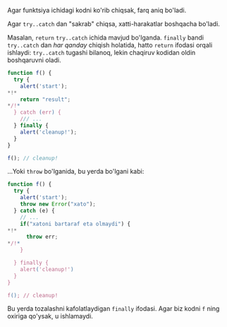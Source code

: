 Agar funktsiya ichidagi kodni ko'rib chiqsak, farq aniq bo'ladi.

Agar `try..catch` dan "sakrab" chiqsa, xatti-harakatlar boshqacha bo'ladi.

Masalan, `return` `try..catch` ichida mavjud bo'lganda. `finally` bandi `try..catch` dan _har qanday_ chiqish holatida, hatto `return` ifodasi orqali ishlaydi: `try..catch` tugashi bilanoq, lekin chaqiruv kodidan oldin boshqaruvni oladi.

```js run
function f() {
  try {
    alert('start');
*!*
    return "result";
*/!*
  } catch (err) {
    /// ...
  } finally {
    alert('cleanup!');
  }
}

f(); // cleanup!
```

...Yoki `throw` bo'lganida, bu yerda bo'lgani kabi:

```js run
function f() {
  try {
    alert('start');
    throw new Error("xato");
  } catch (e) {
    // ...
    if("xatoni bartaraf eta olmaydi") {
*!*
      throw err;
*/!*
    }

  } finally {
    alert('cleanup!')
  }
}

f(); // cleanup!
```

Bu yerda tozalashni kafolatlaydigan `finally` ifodasi. Agar biz kodni `f` ning oxiriga qo'ysak, u ishlamaydi.
